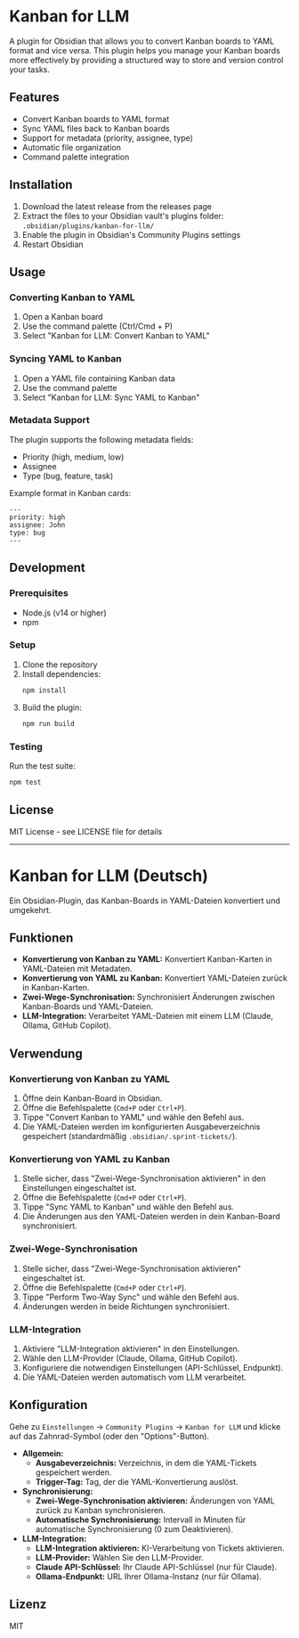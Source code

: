 # Kanban for LLM

A plugin for Obsidian that allows you to convert Kanban boards to YAML format and vice versa. This plugin helps you manage your Kanban boards more effectively by providing a structured way to store and version control your tasks.

## Features

- Convert Kanban boards to YAML format
- Sync YAML files back to Kanban boards
- Support for metadata (priority, assignee, type)
- Automatic file organization
- Command palette integration

## Installation

1. Download the latest release from the releases page
2. Extract the files to your Obsidian vault's plugins folder: `.obsidian/plugins/kanban-for-llm/`
3. Enable the plugin in Obsidian's Community Plugins settings
4. Restart Obsidian

## Usage

### Converting Kanban to YAML

1. Open a Kanban board
2. Use the command palette (Ctrl/Cmd + P)
3. Select "Kanban for LLM: Convert Kanban to YAML"

### Syncing YAML to Kanban

1. Open a YAML file containing Kanban data
2. Use the command palette
3. Select "Kanban for LLM: Sync YAML to Kanban"

### Metadata Support

The plugin supports the following metadata fields:
- Priority (high, medium, low)
- Assignee
- Type (bug, feature, task)

Example format in Kanban cards:
```
---
priority: high
assignee: John
type: bug
---
```

## Development

### Prerequisites

- Node.js (v14 or higher)
- npm

### Setup

1. Clone the repository
2. Install dependencies:
   ```bash
   npm install
   ```
3. Build the plugin:
   ```bash
   npm run build
   ```

### Testing

Run the test suite:
```bash
npm test
```

## License

MIT License - see LICENSE file for details

---

# Kanban for LLM (Deutsch)

Ein Obsidian-Plugin, das Kanban-Boards in YAML-Dateien konvertiert und umgekehrt.

## Funktionen

*   **Konvertierung von Kanban zu YAML:** Konvertiert Kanban-Karten in YAML-Dateien mit Metadaten.
*   **Konvertierung von YAML zu Kanban:** Konvertiert YAML-Dateien zurück in Kanban-Karten.
*   **Zwei-Wege-Synchronisation:** Synchronisiert Änderungen zwischen Kanban-Boards und YAML-Dateien.
*   **LLM-Integration:** Verarbeitet YAML-Dateien mit einem LLM (Claude, Ollama, GitHub Copilot).

## Verwendung

### Konvertierung von Kanban zu YAML

1.  Öffne dein Kanban-Board in Obsidian.
2.  Öffne die Befehlspalette (`Cmd+P` oder `Ctrl+P`).
3.  Tippe "Convert Kanban to YAML" und wähle den Befehl aus.
4.  Die YAML-Dateien werden im konfigurierten Ausgabeverzeichnis gespeichert (standardmäßig `.obsidian/.sprint-tickets/`).

### Konvertierung von YAML zu Kanban

1.  Stelle sicher, dass "Zwei-Wege-Synchronisation aktivieren" in den Einstellungen eingeschaltet ist.
2.  Öffne die Befehlspalette (`Cmd+P` oder `Ctrl+P`).
3.  Tippe "Sync YAML to Kanban" und wähle den Befehl aus.
4.  Die Änderungen aus den YAML-Dateien werden in dein Kanban-Board synchronisiert.

### Zwei-Wege-Synchronisation

1.  Stelle sicher, dass "Zwei-Wege-Synchronisation aktivieren" eingeschaltet ist.
2.  Öffne die Befehlspalette (`Cmd+P` oder `Ctrl+P`).
3.  Tippe "Perform Two-Way Sync" und wähle den Befehl aus.
4.  Änderungen werden in beide Richtungen synchronisiert.

### LLM-Integration

1.  Aktiviere "LLM-Integration aktivieren" in den Einstellungen.
2.  Wähle den LLM-Provider (Claude, Ollama, GitHub Copilot).
3.  Konfiguriere die notwendigen Einstellungen (API-Schlüssel, Endpunkt).
4.  Die YAML-Dateien werden automatisch vom LLM verarbeitet.

## Konfiguration

Gehe zu `Einstellungen` -> `Community Plugins` -> `Kanban for LLM` und klicke auf das Zahnrad-Symbol (oder den "Options"-Button).

*   **Allgemein:**
    *   **Ausgabeverzeichnis:** Verzeichnis, in dem die YAML-Tickets gespeichert werden.
    *   **Trigger-Tag:** Tag, der die YAML-Konvertierung auslöst.
*   **Synchronisierung:**
    *   **Zwei-Wege-Synchronisation aktivieren:** Änderungen von YAML zurück zu Kanban synchronisieren.
    *   **Automatische Synchronisierung:** Intervall in Minuten für automatische Synchronisierung (0 zum Deaktivieren).
*   **LLM-Integration:**
    *   **LLM-Integration aktivieren:** KI-Verarbeitung von Tickets aktivieren.
    *   **LLM-Provider:** Wählen Sie den LLM-Provider.
    *   **Claude API-Schlüssel:** Ihr Claude API-Schlüssel (nur für Claude).
    *   **Ollama-Endpunkt:** URL Ihrer Ollama-Instanz (nur für Ollama).

## Lizenz

MIT 